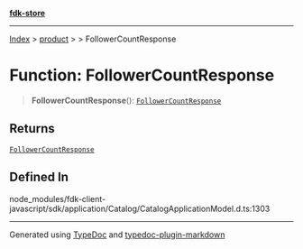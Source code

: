 [**fdk-store**](../../../README.md)
***

[Index](../../../API.md) > [product](../../README.md) > [<internal>](../README.md) > FollowerCountResponse

# Function: FollowerCountResponse

> **FollowerCountResponse**(): [`FollowerCountResponse`](../type-aliases/type-alias.FollowerCountResponse.md)

## Returns

[`FollowerCountResponse`](../type-aliases/type-alias.FollowerCountResponse.md)

## Defined In

node\_modules/fdk-client-javascript/sdk/application/Catalog/CatalogApplicationModel.d.ts:1303

***
Generated using [TypeDoc](https://typedoc.org/) and [typedoc-plugin-markdown](https://www.npmjs.com/package/typedoc-plugin-markdown)
